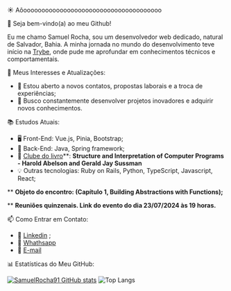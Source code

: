 :sunny: Aôoooooooooooooooooooooooooooooooooooooo

👋 Seja bem-vindo(a) ao meu Github! 

Eu me chamo Samuel Rocha, sou um desenvolvedor web dedicado, natural de Salvador, Bahia. A minha jornada no mundo do desenvolvimento teve início na [Trybe](https://www.betrybe.com/?utm_term=trybe&utm_campaign=*%5BSearch%5D+Brand_BRA&utm_source=adwords&utm_medium=ppc&hsa_acc=1466424558&hsa_cam=12085736593&hsa_grp=146119280611&hsa_ad=617838452283&hsa_src=g&hsa_tgt=kwd-372340162995&hsa_kw=trybe&hsa_mt=e&hsa_net=adwords&hsa_ver=3&gclid=Cj0KCQiAtbqdBhDvARIsAGYnXBO9Zx53yWIS_-tfcYOZUJSJYr82nbHdzTtee8rUMaHAU6CgCK1rUjMaAkPVEALw_wcB), onde pude me aprofundar em conhecimentos técnicos e comportamentais.

🌱 Meus Interesses e Atualizações:

 -  👀 Estou aberto a novos contatos, propostas laborais e a troca de experiências;
 -  🚀 Busco constantemente desenvolver projetos inovadores e adquirir novos conhecimentos.

📚 Estudos Atuais:

  -  🖥️ Front-End: Vue.js, Pinia, Bootstrap;
  -  📡 Back-End: Java, Spring framework;
  -  📖 [Clube do livro](https://discord.gg/tHQa4CRr?event=1260381177341153373)**: **Structure and Interpretation of Computer Programs - Harold Abelson and Gerald Jay Sussman**
  -  💡 Outras tecnologias: Ruby on Rails, Python, TypeScript, Javascript, React;

** **Objeto do encontro: (Capítulo 1, Building Abstractions with Functions);**

** **Reuniões quinzenais. Link do evento do dia 23/07/2024 às 19 horas.**

📫 Como Entrar em Contato:

  -  💼 <a href="https://www.linkedin.com/in/samuel-rocha-88278224a/" target="_blank">Linkedin</a> ;
  -  📱 <a href="https://wa.me/71992594946" target="_blank"> Whathsapp</a>
  -  📧 [E-mail](mailto:samuel_sr@hotmail.com.br)

📊 Estatísticas do Meu GitHub:

[![SamuelRocha91 GitHub stats](https://github-readme-stats.vercel.app/api?username=SamuelRocha91)](https://github.com/SamuelRocha91/github-readme-stats)
![Top Langs](https://github-readme-stats.vercel.app/api/top-langs/?username=SamuelRocha91&langs_count=8&layout=compact)

